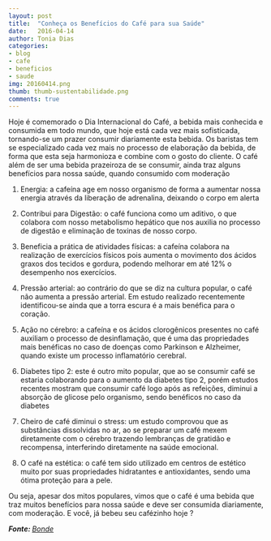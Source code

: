 ```yaml
---
layout: post
title:  "Conheça os Benefícios do Café para sua Saúde"
date:   2016-04-14
author: Tonia Dias
categories: 
- blog
- cafe
- beneficios
- saude
img: 20160414.png
thumb: thumb-sustentabilidade.png
comments: true
---
```


Hoje é comemorado o Dia Internacional do Café, a bebida mais conhecida e consumida em todo mundo, que hoje está cada vez mais sofisticada, tornando-se um prazer consumir diariamente esta bebida. Os baristas tem se especializado cada vez mais no processo de elaboração da bebida, de forma que esta seja harmonioza e combine com o gosto do cliente. O café além de ser uma bebida prazeiroza de se consumir, ainda traz alguns benefícios para nossa saúde, quando consumido com moderação<!--more-->

1) Energia: a cafeína age em nosso organismo de forma a aumentar nossa energia através da liberação de adrenalina, deixando o corpo em alerta

2) Contribui para Digestão: o café funciona como um aditivo, o que colabora com nosso metabolismo hepático que nos auxilia no processo de digestão e eliminação de toxinas de nosso corpo.

3) Beneficia a prática de atividades físicas: a cafeína colabora na realização de exercícios físicos pois aumenta o movimento dos ácidos graxos dos tecidos e gordura, podendo melhorar em até 12% o desempenho nos exercícios.

4) Pressão arterial: ao contrário do que se diz na cultura popular, o café não aumenta a pressão arterial. Em estudo realizado recentemente identificou-se ainda que a torra escura é a mais benéfica para o coração.

5) Ação no cérebro: a cafeína e os ácidos clorogênicos presentes no café auxiliam o processo de desinflamação, que é uma das propriedades mais benéficas no caso de doenças como Parkinson e Alzheimer, quando existe um processo inflamatório cerebral.

6) Diabetes tipo 2: este é outro mito popular, que ao se consumir café se estaria colaborando para o aumento da diabetes tipo 2, porém estudos recentes mostram que consumir café logo após as refeições, diminui a absorção de glicose pelo organismo, sendo benéficos no caso da diabetes

7) Cheiro de café diminui o stress: um estudo comprovou que as substâncias dissolvidas no ar, ao se preparar um café mexem diretamente com o cérebro trazendo lembranças de gratidão e recompensa, interferindo diretamente na saúde emocional.

8) O café na estética: o café tem sido utilizado em centros de estético muito por suas propriedades hidratantes e antioxidantes, sendo uma ótima proteção para a pele.

Ou seja, apesar dos mitos populares, vimos que o café é uma bebida que traz muitos benefícios para nossa saúde e deve ser consumida diariamente, com moderação. E você, já bebeu seu cafézinho hoje ?

<i><b>Fonte: </b><a href="http://www.bonde.com.br/?id_bonde=1-33--16-20160414">Bonde</a></i>
